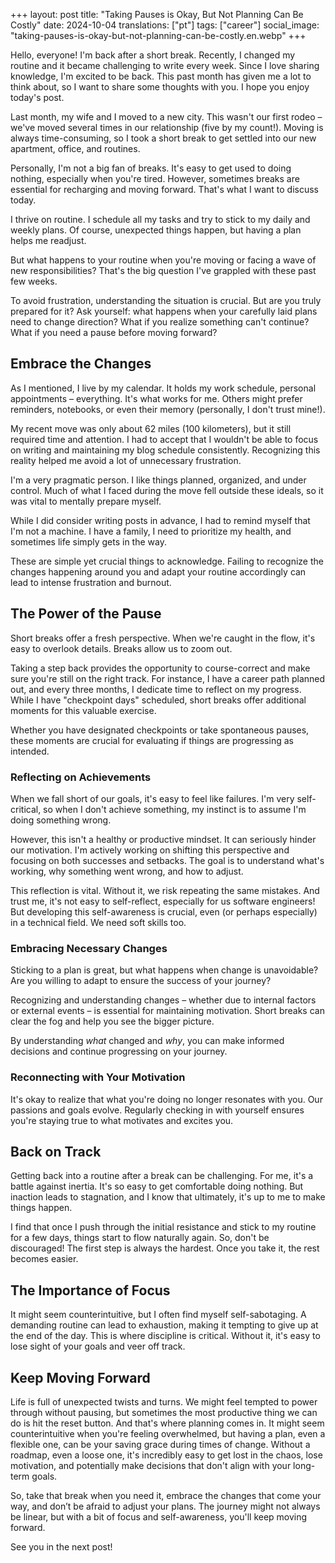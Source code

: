 +++
layout: post
title:  "Taking Pauses is Okay, But Not Planning Can Be Costly"
date:   2024-10-04
translations: ["pt"]
tags: ["career"]
social_image: "taking-pauses-is-okay-but-not-planning-can-be-costly.en.webp"
+++

<p class="intro"><span class="dropcap">H</span>ello, everyone! I'm back after a short break.  Recently, I changed my routine and it became challenging to write every week.  Since I love sharing knowledge, I'm excited to be back.  This past month has given me a lot to think about, so I want to share some thoughts with you. I hope you enjoy today's post. </p>

Last month, my wife and I moved to a new city. This wasn't our first rodeo – we've moved several times in our relationship (five by my count!).  Moving is always time-consuming, so I took a short break to get settled into our new apartment, office, and routines. 

Personally, I'm not a big fan of breaks. It's easy to get used to doing nothing, especially when you're tired. However, sometimes breaks are essential for recharging and moving forward.  That's what I want to discuss today.

I thrive on routine. I schedule all my tasks and try to stick to my daily and weekly plans. Of course, unexpected things happen, but having a plan helps me readjust.

But what happens to your routine when you're moving or facing a wave of new responsibilities?  That's the big question I've grappled with these past few weeks. 

To avoid frustration, understanding the situation is crucial.  But are you truly prepared for it?  Ask yourself: what happens when your carefully laid plans need to change direction? What if you realize something can't continue? What if you need a pause before moving forward?

## Embrace the Changes

As I mentioned, I live by my calendar.  It holds my work schedule, personal appointments – everything.  It's what works for me.  Others might prefer reminders, notebooks, or even their memory (personally, I don't trust mine!). 

My recent move was only about 62 miles (100 kilometers), but it still required time and attention.  I had to accept that I wouldn't be able to focus on writing and maintaining my blog schedule consistently.  Recognizing this reality helped me avoid a lot of unnecessary frustration.

I'm a very pragmatic person. I like things planned, organized, and under control.  Much of what I faced during the move fell outside these ideals, so it was vital to mentally prepare myself.

While I did consider writing posts in advance, I had to remind myself that I'm not a machine.  I have a family, I need to prioritize my health, and sometimes life simply gets in the way.

These are simple yet crucial things to acknowledge. Failing to recognize the changes happening around you and adapt your routine accordingly can lead to intense frustration and burnout.

## The Power of the Pause

Short breaks offer a fresh perspective.  When we're caught in the flow, it's easy to overlook details. Breaks allow us to zoom out.

Taking a step back provides the opportunity to course-correct and make sure you're still on the right track. For instance, I have a career path planned out, and every three months, I dedicate time to reflect on my progress. While I have "checkpoint days" scheduled, short breaks offer additional moments for this valuable exercise. 

Whether you have designated checkpoints or take spontaneous pauses, these moments are crucial for evaluating if things are progressing as intended.

### Reflecting on Achievements

When we fall short of our goals, it's easy to feel like failures.  I'm very self-critical, so when I don't achieve something, my instinct is to assume I'm doing something wrong.

However, this isn't a healthy or productive mindset. It can seriously hinder our motivation. I'm actively working on shifting this perspective and focusing on both successes and setbacks.  The goal is to understand what's working, why something went wrong, and how to adjust.

This reflection is vital. Without it, we risk repeating the same mistakes.  And trust me, it's not easy to self-reflect, especially for us software engineers!  But developing this self-awareness is crucial, even (or perhaps especially) in a technical field. We need soft skills too.

### Embracing Necessary Changes

Sticking to a plan is great, but what happens when change is unavoidable?  Are you willing to adapt to ensure the success of your journey?

Recognizing and understanding changes – whether due to internal factors or external events – is essential for maintaining motivation. Short breaks can clear the fog and help you see the bigger picture.

By understanding *what* changed and *why*, you can make informed decisions and continue progressing on your journey.

### Reconnecting with Your Motivation

It's okay to realize that what you're doing no longer resonates with you.  Our passions and goals evolve. Regularly checking in with yourself ensures you're staying true to what motivates and excites you.

## Back on Track

Getting back into a routine after a break can be challenging. For me, it's a battle against inertia. It's so easy to get comfortable doing nothing.  But inaction leads to stagnation, and I know that ultimately, it's up to me to make things happen. 

I find that once I push through the initial resistance and stick to my routine for a few days, things start to flow naturally again. So, don't be discouraged!  The first step is always the hardest. Once you take it, the rest becomes easier.

## The Importance of Focus

It might seem counterintuitive, but I often find myself self-sabotaging. A demanding routine can lead to exhaustion, making it tempting to give up at the end of the day.  This is where discipline is critical. Without it, it's easy to lose sight of your goals and veer off track.

## Keep Moving Forward

Life is full of unexpected twists and turns. We might feel tempted to power through without pausing, but sometimes the most productive thing we can do is hit the reset button. And that's where planning comes in. It might seem counterintuitive when you're feeling overwhelmed, but having a plan, even a flexible one, can be your saving grace during times of change. Without a roadmap, even a loose one, it's incredibly easy to get lost in the chaos, lose motivation, and potentially make decisions that don't align with your long-term goals.

So, take that break when you need it, embrace the changes that come your way, and don’t be afraid to adjust your plans. The journey might not always be linear, but with a bit of focus and self-awareness, you'll keep moving forward.

See you in the next post!